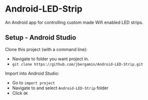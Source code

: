 # Android-LED-Strip
An Android app for controlling custom made Wifi enabled LED strips.

## Setup - Android Studio ##

Clone this project (with a command line):
- Navigate to folder you want project in.
- `git clone https://github.com/jbergamin/Android-LED-Strip.git`

Import into Android Studio:
- Go to `import project`
- Navigate to and select `Android-LED-Strip` folder
- Click `OK`
